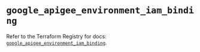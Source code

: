 # `google_apigee_environment_iam_binding`

Refer to the Terraform Registry for docs: [`google_apigee_environment_iam_binding`](https://registry.terraform.io/providers/hashicorp/google-beta/5.24.0/docs/resources/google_apigee_environment_iam_binding).
